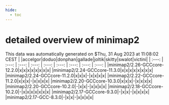 ```yaml
---
hide:
  - toc
---
```


detailed overview of minimap2
=============================


This data was automatically generated on $Thu, 31 Aug 2023 at 11:08:02 CEST
| |accelgor|doduo|donphan|gallade|joltik|skitty|swalot|victini|
| :---: | :---: | :---: | :---: | :---: | :---: | :---: | :---: | :---: |
|minimap2/2.26-GCCcore-12.2.0|x|x|x|x|x|x|x|x|
|minimap2/2.24-GCCcore-11.3.0|x|x|x|x|x|x|x|x|
|minimap2/2.24-GCCcore-11.2.0|x|x|x|-|x|x|x|x|
|minimap2/2.22-GCCcore-11.2.0|x|x|x|-|x|x|x|x|
|minimap2/2.20-GCCcore-10.3.0|x|x|x|-|x|x|x|x|
|minimap2/2.20-GCCcore-10.2.0|-|x|x|-|x|x|x|x|
|minimap2/2.18-GCCcore-10.2.0|-|x|x|x|x|x|x|x|
|minimap2/2.17-GCCcore-9.3.0|-|x|x|-|x|x|x|x|
|minimap2/2.17-GCC-8.3.0|-|x|x|-|x|x|x|x|
